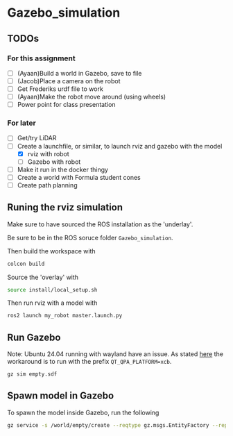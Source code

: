 # Gazebo_simulation
## TODOs
### For this assignment
- [ ] (Ayaan)Build a world in Gazebo, save to file 
- [ ] (Jacob)Place a camera on the robot 
- [ ] Get Frederiks urdf file to work 
- [ ] (Ayaan)Make the robot move around (using wheels) 
- [ ] Power point for class presentation 

### For later
- [ ] Get/try LiDAR 
- [ ] Create a launchfile, or similar, to launch rviz and gazebo with the model 
    - [x] rviz with robot
    - [ ] Gazebo with robot
- [ ] Make it run in the docker thingy 
- [ ] Create a world with Formula student cones 
- [ ] Create path planning 

## Runing the rviz simulation
Make sure to have sourced the ROS installation as the 'underlay'.

Be sure to be in the ROS soruce folder `Gazebo_simulation`. 

Then build the workspace with
```sh
colcon build
```

Source the 'overlay' with
```sh
source install/local_setup.sh
```

Then run rviz with a model with
```sh
ros2 launch my_robot master.launch.py
```

## Run Gazebo
Note: Ubuntu 24.04 running with wayland have an issue. As stated [here](https://gazebosim.org/docs/harmonic/troubleshooting/#wayland-issues) the workaround is to run with the prefix `QT_QPA_PLATFORM=xcb`.
```sh
gz sim empty.sdf
```

## Spawn model in Gazebo
To spawn the model inside Gazebo, run the following
```sh
gz service -s /world/empty/create --reqtype gz.msgs.EntityFactory --reptype gz.msgs.Boolean --timeout 1000 --req 'sdf_filename: "src/my_robot/urdf/hello.urdf", name: "urdf_model"'
```
